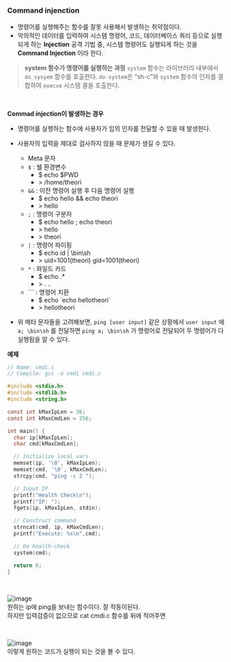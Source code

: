 # 
### Command injenction

- 명령어를 실행해주는 함수를 잘못 사용해서 발생하는 취약점이다.
- 악의적인 데이터를 입력하여 시스템 명령어, 코드, 데이터베이스 쿼리 등으로 실행되게 하는 **Injection** 공격 기법 중, 시스템 명령어도 실행되게 하는 것을 **Command Injection** 이라 한다.

> **system 함수가 명령어를 실행하는 과정**
`system` 함수는 라이브러리 내부에서 `do_sysyem` 함수를 호출한다.
`do-system`은 “sh-c”와 `system` 함수의 인자를 결합하여 `execve` 시스템 콜을 호출한다.

<br>

**Commad injection이 발생하는 경우**

- 명령어를 실행하는 함수에 사용자가 임의 인자를 전달할 수 있을 때 발생한다.
- 사용자의 입력을 제대로 검사하지 않을 때 문제가 생길 수 있다.
    - Meta 문자
    - `$` : 쉘 환경변수
        - $ echo $PWD
        - \> /home/theori
    - `&&` : 이전 명령어 실행 후 다음 명령어 실행
        - $ echo hello && echo theori
        - \> hello
    - `;` : 명령어 구분자
        - $ echo hello ; echo theori
        - \> hello
        - \> theori
    - `|` : 명령어 파이핑
        - $ echo id | \bin\sh
        - \> uid=1001(theori) gid=1001(theori)
    - `*` : 와일드 카드
        - $ echo .*
        - \> . ..
    - \``` : 명령어 치환
        - $ echo \`echo hellotheori\`
        - \> hellotheori

- 위 메타 문자들을 고려해보면, `ping [user input]` 같은 상황에서 
`user input` 에 `a; \bin\sh` 를 전달하면 `ping a; \bin\sh` 가 명령어로 전달되어 두 명령어가 다 실행됨을 알 수 있다.

**예제**

```c
// Name: cmdi.c
// Compile: gcc -o cmdi cmdi.c

#include <stdio.h>
#include <stdlib.h>
#include <string.h>

const int kMaxIpLen = 36;
const int kMaxCmdLen = 256;

int main() {
  char ip[kMaxIpLen];
  char cmd[kMaxCmdLen];

  // Initialize local vars
  memset(ip, '\0', kMaxIpLen);
  memset(cmd, '\0', kMaxCmdLen);
  strcpy(cmd, "ping -c 2 ");

  // Input IP
  printf("Health Check\n");
  printf("IP: ");
  fgets(ip, kMaxIpLen, stdin);

  // Construct command
  strncat(cmd, ip, kMaxCmdLen);
  printf("Execute: %s\n",cmd);

  // Do health-check
  system(cmd);

  return 0;
}
```

<br>

![image](https://github.com/user-attachments/assets/c24ebc2d-0184-4efb-9fd0-05a2b0b5990d)  
원하는 ip에 ping을 보내는 함수이다. 잘 작동이된다.  
하지만 입력검증이 없으므로 cat cmdi.c 함수를 뒤에 적어주면  

<br>

![image](https://github.com/user-attachments/assets/c2890767-4b2c-4389-9376-ba632d40ba6a)  
이렇게 원하는 코드가 실행이 되는 것을 볼 수 있다.

